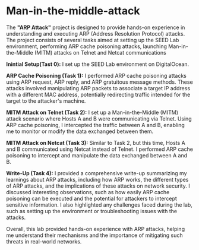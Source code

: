 # Man-in-the-middle-attack

The **"ARP Attack"** project is designed to provide hands-on experience in understanding and executing ARP (Address Resolution Protocol) attacks. The project consists of several tasks aimed at setting up the SEED Lab environment, performing ARP cache poisoning attacks, launching Man-in-the-Middle (MITM) attacks on Telnet and Netcat communications

**Inintial Setup(Tast 0):**
I set up the SEED Lab environment on DigitalOcean.

**ARP Cache Poisoning (Task 1):**
I performed  ARP cache poisoning attacks using ARP request, ARP reply, and ARP gratuitous message methods.
These attacks involved manipulating ARP packets to associate a target IP address with a different MAC address, potentially redirecting traffic intended for the target to the attacker's machine.

**MITM Attack on Telnet (Task 2):**
I set up a Man-in-the-Middle (MITM) attack scenario where Hosts A and B were communicating via Telnet.
Using ARP cache poisoning, I intercepted the traffic between A and B, enabling me to monitor or modify the data exchanged between them.

**MITM Attack on Netcat (Task 3):**
Similar to Task 2, but this time, Hosts A and B communicated using Netcat instead of Telnet.
I performed ARP cache poisoning to intercept and manipulate the data exchanged between A and B.

**Write-Up (Task 4):**
I provided a comprehensive write-up summarizing my learnings about ARP attacks, including how ARP works, the different types of ARP attacks, and the implications of these attacks on network security.
I discussed interesting observations, such as how easily ARP cache poisoning can be executed and the potential for attackers to intercept sensitive information.
I also highlighted any challenges faced during the lab, such as setting up the environment or troubleshooting issues with the attacks.

Overall, this lab provided hands-on experience with ARP attacks, helping me understand their mechanisms and the importance of mitigating such threats in real-world networks.
